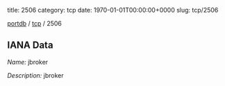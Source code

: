 title: 2506
category: tcp
date: 1970-01-01T00:00:00+0000
slug: tcp/2506

[portdb](/) / [tcp](/category/tcp.html) / 2506


## IANA Data

_Name:_ jbroker

_Description:_ jbroker

